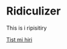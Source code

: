 # Ridiculizer
This is i ripisitiry

[Tist mi hiri](https://raw.githack.com/garciaalberto/Ridiculizer/master/index.html)
